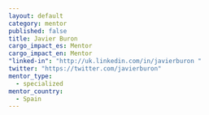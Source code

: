 ```yaml
---
layout: default
category: mentor
published: false
title: Javier Buron
cargo_impact_es: Mentor
cargo_impact_en: Mentor
"linked-in": "http://uk.linkedin.com/in/javierburon "
twitter: "https://twitter.com/javierburon"
mentor_type: 
  - specialized
mentor_country: 
  - Spain
---
```



